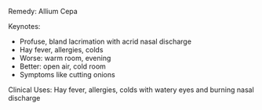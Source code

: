 Remedy: Allium Cepa

Keynotes:
- Profuse, bland lacrimation with acrid nasal discharge
- Hay fever, allergies, colds
- Worse: warm room, evening
- Better: open air, cold room
- Symptoms like cutting onions

Clinical Uses: Hay fever, allergies, colds with watery eyes and burning nasal discharge